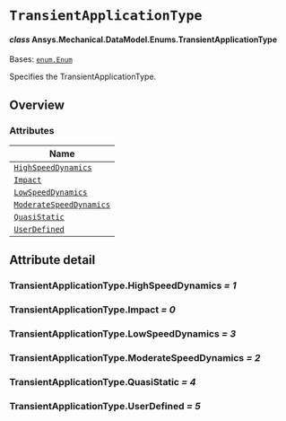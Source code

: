 # `TransientApplicationType`

<a id="ansys.mechanical.stubs.v242.Ansys.Mechanical.DataModel.Enums.TransientApplicationType"></a>

#### *class* Ansys.Mechanical.DataModel.Enums.TransientApplicationType

Bases: [`enum.Enum`](https://docs.python.org/3/library/enum.html#enum.Enum)

Specifies the TransientApplicationType.

<!-- !! processed by numpydoc !! -->

<a id="overview"></a>

## Overview

### Attributes

| Name |
| ------------------------------------------------------------------------------------------------------------------------------------------------------------ |
| [`HighSpeedDynamics`](#TransientApplicationType.HighSpeedDynamics) |
| [`Impact`](#TransientApplicationType.Impact) |
| [`LowSpeedDynamics`](#TransientApplicationType.LowSpeedDynamics) |
| [`ModerateSpeedDynamics`](#TransientApplicationType.ModerateSpeedDynamics) |
| [`QuasiStatic`](#TransientApplicationType.QuasiStatic) |
| [`UserDefined`](#TransientApplicationType.UserDefined) |

<a id="attribute-detail"></a>

## Attribute detail

<a id="TransientApplicationType.HighSpeedDynamics"></a>

### TransientApplicationType.HighSpeedDynamics *= 1*

<a id="TransientApplicationType.Impact"></a>

### TransientApplicationType.Impact *= 0*

<a id="TransientApplicationType.LowSpeedDynamics"></a>

### TransientApplicationType.LowSpeedDynamics *= 3*

<a id="TransientApplicationType.ModerateSpeedDynamics"></a>

### TransientApplicationType.ModerateSpeedDynamics *= 2*

<a id="TransientApplicationType.QuasiStatic"></a>

### TransientApplicationType.QuasiStatic *= 4*

<a id="TransientApplicationType.UserDefined"></a>

### TransientApplicationType.UserDefined *= 5*


